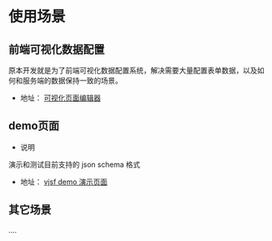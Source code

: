 # 使用场景

## 前端可视化数据配置
原本开发就是为了前端可视化数据配置系统，解决需要大量配置表单数据，以及如何和服务端的数据保持一致的场景。

* 地址：
[可视化页面编辑器](https://form.lljj.me/vue-editor.html)

## demo页面
* 说明

演示和测试目前支持的 json schema 格式

* 地址：
[vjsf demo 演示页面](https://form.lljj.me)


## 其它场景
....
